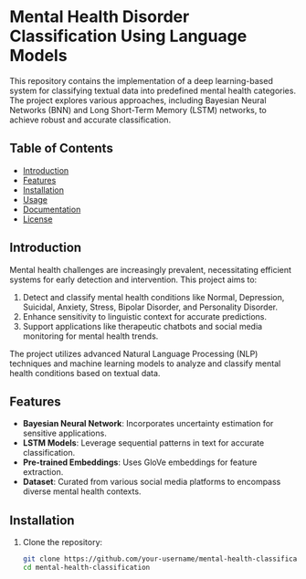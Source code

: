 # Mental Health Disorder Classification Using Language Models

This repository contains the implementation of a deep learning-based system for classifying textual data into predefined mental health categories. The project explores various approaches, including Bayesian Neural Networks (BNN) and Long Short-Term Memory (LSTM) networks, to achieve robust and accurate classification.

## Table of Contents

- [Introduction](#introduction)
- [Features](#features)
- [Installation](#installation)
- [Usage](#usage)
- [Documentation](#documentation)
- [License](#license)

## Introduction

Mental health challenges are increasingly prevalent, necessitating efficient systems for early detection and intervention. This project aims to:
1. Detect and classify mental health conditions like Normal, Depression, Suicidal, Anxiety, Stress, Bipolar Disorder, and Personality Disorder.
2. Enhance sensitivity to linguistic context for accurate predictions.
3. Support applications like therapeutic chatbots and social media monitoring for mental health trends.

The project utilizes advanced Natural Language Processing (NLP) techniques and machine learning models to analyze and classify mental health conditions based on textual data.

## Features

- **Bayesian Neural Network**: Incorporates uncertainty estimation for sensitive applications.
- **LSTM Models**: Leverage sequential patterns in text for accurate classification.
- **Pre-trained Embeddings**: Uses GloVe embeddings for feature extraction.
- **Dataset**: Curated from various social media platforms to encompass diverse mental health contexts.

## Installation

1. Clone the repository:
   ```bash
   git clone https://github.com/your-username/mental-health-classification.git
   cd mental-health-classification
